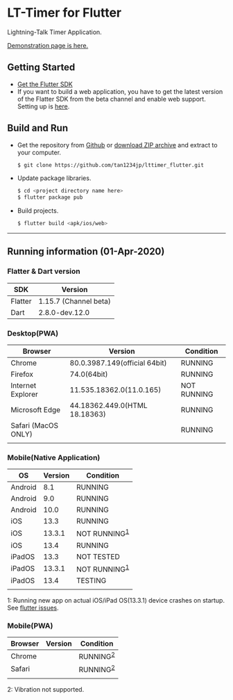 # LT-Timer for Flutter

Lightning-Talk Timer Application.

[Demonstration page is here.](https://tan1234jp.github.io/)

## Getting Started

- [Get the Flutter SDK](https://flutter.dev/docs/get-started/install)
- If you want to build a web application, you have to get the latest version of the Flatter SDK from the beta channel and enable web support. Setting up is [here](https://flutter.dev/docs/get-started/web).

## Build and Run

- Get the repository from [Github](https://github.com/tan1234jp/lttimer_flutter) or [download ZIP archive](https://github.com/tan1234jp/lttimer_flutter/archive/master.zip) and extract to your computer.

  ```sh
  $ git clone https://github.com/tan1234jp/lttimer_flutter.git
  ```

- Update package libraries.

  ```sh
  $ cd <project directory name here>
  $ flutter package pub
  ```

- Build projects.

  ```sh
  $ flutter build <apk/ios/web>
  ```

------

## Running information (01-Apr-2020)

### Flatter & Dart version

| SDK      | Version              |
|----------|----------------------|
| Flatter  | 1.15.7 (Channel beta)|
| Dart     | 2.8.0-dev.12.0       |

### Desktop(PWA)

| Browser             | Version                       | Condition  |
| ------------------- | ----------------------------- | ---------- |
| Chrome              | 80.0.3987.149(official 64bit) | RUNNING    |
| Firefox             | 74.0(64bit)                   | RUNNING    |
| Internet Explorer   | 11.535.18362.0(11.0.165)      | NOT RUNNING|
| Microsoft Edge      | 44.18362.449.0(HTML 18.18363) | RUNNING    |
| Safari (MacOS ONLY) |                               | RUNNING    |
|                     |                               |            |

### Mobile(Native Application)

| OS      | Version           | Condition  |
| ------- | ----------------- | ---------- |
| Android | 8.1               | RUNNING    |
| Android | 9.0               | RUNNING    |
| Android | 10.0              | RUNNING    |
| iOS     | 13.3              | RUNNING    |
| iOS     | 13.3.1            | NOT RUNNING<sup>[1](#footnote1)</sup> |
| iOS     | 13.4              | RUNNING    |
| iPadOS  | 13.3              | NOT TESTED |
| iPadOS  | 13.3.1            | NOT RUNNING<sup>[1](#footnote1)</sup> |
| iPadOS  | 13.4              | TESTING    |
|         |                   |            |

<a name="footnote1">1</a>: Running new app on actual iOS/iPad OS(13.3.1) device crashes on startup. See [flutter issues](https://github.com/flutter/flutter/issues/49504).

### Mobile(PWA)

| Browser | Version | Condition  |
| ------- | ------- | ---------- |
| Chrome  |         | RUNNING<sup>[2](#footnote2)</sup> |
| Safari  |         | RUNNING<sup>[2](#footnote2)</sup> |
|         |         |            |

<a name="footnote2">2</a>: Vibration not supported.

